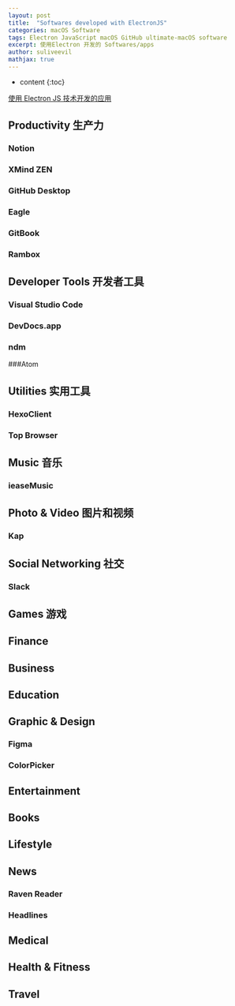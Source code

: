 ```yaml
---
layout: post
title:  "Softwares developed with ElectronJS"
categories: macOS Software
tags: Electron JavaScript macOS GitHub ultimate-macOS software
excerpt: 使用Electron 开发的 Softwares/apps
author: suliveevil
mathjax: true
---
```


* content
{:toc}

 [使用 Electron JS 技术开发的应用](https://electronjs.org/apps)

## Productivity 生产力

### Notion

### XMind ZEN

### GitHub Desktop

### Eagle

### GitBook

### Rambox

## Developer Tools 开发者工具

### Visual Studio Code

### DevDocs.app

### ndm

###Atom

## Utilities 实用工具

### HexoClient

### Top Browser



## Music 音乐

### ieaseMusic



## Photo & Video 图片和视频

### Kap

### 

## Social Networking 社交

### Slack


## Games 游戏


## Finance

## Business

## Education

## Graphic & Design

### Figma

### ColorPicker

## Entertainment

## Books

## Lifestyle

## News

### Raven Reader

### Headlines

## Medical

## Health & Fitness

## Travel



